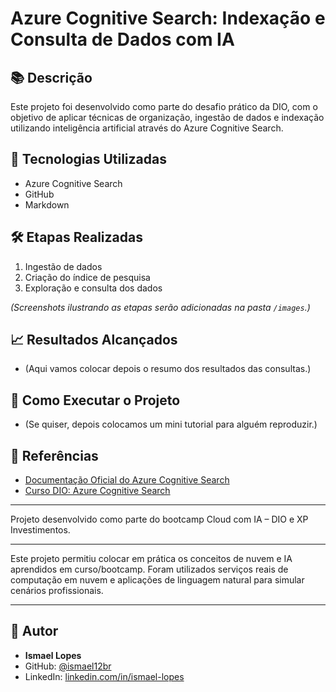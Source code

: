 # Azure Cognitive Search: Indexação e Consulta de Dados com IA

## 📚 Descrição
Este projeto foi desenvolvido como parte do desafio prático da DIO, com o objetivo de aplicar técnicas de organização, ingestão de dados e indexação utilizando inteligência artificial através do Azure Cognitive Search.

## 🚀 Tecnologias Utilizadas
- Azure Cognitive Search
- GitHub
- Markdown

## 🛠️ Etapas Realizadas
1. Ingestão de dados
2. Criação do índice de pesquisa
3. Exploração e consulta dos dados

*(Screenshots ilustrando as etapas serão adicionadas na pasta `/images`.)*

## 📈 Resultados Alcançados
- (Aqui vamos colocar depois o resumo dos resultados das consultas.)

## 🧩 Como Executar o Projeto
- (Se quiser, depois colocamos um mini tutorial para alguém reproduzir.)

## 📖 Referências
- [Documentação Oficial do Azure Cognitive Search](https://learn.microsoft.com/pt-br/azure/search/search-what-is-azure-search)
- [Curso DIO: Azure Cognitive Search](https://www.dio.me)

---

Projeto desenvolvido como parte do bootcamp Cloud com IA – DIO e XP Investimentos.

---

Este projeto permitiu colocar em prática os conceitos de nuvem e IA aprendidos em curso/bootcamp. Foram utilizados serviços reais de computação em nuvem e aplicações de linguagem natural para simular cenários profissionais.

---

## 🚀 Autor

- **Ismael Lopes**  
- GitHub: [@ismael12br](https://github.com/ismael12br)  
- LinkedIn: [linkedin.com/in/ismael-lopes](https://linkedin.com/in/ismael-lopes)
